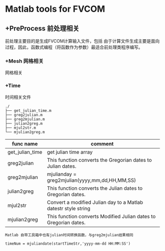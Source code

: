 # Matlab tools for FVCOM



## +PreProcess 前处理相关
前处理主要目的是生成FVCOM计算输入文件，包括
由于计算文件生成主要是面向过程，因此，函数式编程（将函数作为参数）最适合前处理类程序编写。

### +Mesh 网格相关
网格相关

### +Time
时间相关文件

```
./
├── get_julian_time.m
├── greg2julian.m
├── greg2mjulian.m
├── julian2greg.m
├── mjul2str.m
└── mjulian2greg.m
```

| func name       | comment                                                          |
| --------------- | ---------------------------------------------------------------- |
| get_julian_time | get julian time array                                            |
| greg2julian     | This function converts the Gregorian dates to Julian dates.      |
| greg2mjulian    | mjulianday = greg2mjulian(yyyy,mm,dd,HH,MM,SS)                   |
| julian2greg     | This function converts the Julian dates to Gregorian dates.      |
| mjul2str        | Convert a modified Julian day to a Matlab datestr style string   |
| mjulian2greg    | This function converts Modified Julian dates to Gregorian dates. |

`Matlab 自带工具箱中也有julian时间转换函数，与greg2mjulian结果相同`

```
timeNum = mjuliandate(startTimeStr,'yyyy-mm-dd HH:MM:SS')
```


